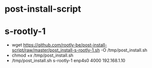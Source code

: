 # post-install-script

# s-rootly-1

- wget https://github.com/rootly-be/post-install-script/raw/master/post_install-s-rootly-1.sh -O /tmp/post_install.sh
- chmod +x /tmp/post_install.sh
- /tmp/post_install.sh s-rootly-1 enp4s0 4000 192.168.1.10
